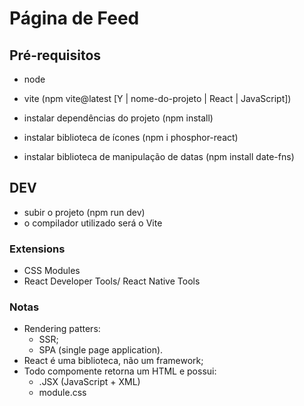 # Página de Feed

## Pré-requisitos

- node
- vite (npm vite@latest [Y | nome-do-projeto | React | JavaScript])

- instalar dependências do projeto (npm install)

- instalar biblioteca de ícones (npm i phosphor-react)
- instalar biblioteca de manipulação de datas (npm install date-fns)

## DEV

- subir o projeto (npm run dev)
- o compilador utilizado será o Vite

### Extensions

- CSS Modules
- React Developer Tools/ React Native Tools

### Notas

- Rendering patters:
  - SSR;
  - SPA (single page application).
- React é uma biblioteca, não um framework;
- Todo compomente retorna um HTML e possui:
  - .JSX (JavaScript + XML)
  - module.css
